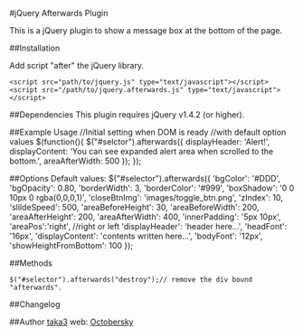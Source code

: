 #jQuery Afterwards Plugin

This is a jQuery plugin to show a message box at the bottom of the page.

##Installation

Add script "after" the jQuery library.

    <script src="path/to/jquery.js" type="text/javascript"></script>
    <script src="/path/to/jquery.afterwards.js" type="text/javascript"></script>

##Dependencies
This plugin requires jQuery v1.4.2 (or higher).

##Example Usage
    //Initial setting when DOM is ready
    //with default option values
    $(function(){
        $("#selctor").afterwards({
            displayHeader: 'Alert!',
            displayContent: 'You can see expanded alert area when scrolled to the bottom.',
            areaAfterWidth: 500
        });
    });


##Options
Default values:
    $("#selector").afterwards({
        'bgColor': '#DDD',
        'bgOpacity': 0.80,
        'borderWidth': 3,
        'borderColor': '#999',
        'boxShadow': '0 0 10px 0 rgba(0,0,0,1)',
        'closeBtnImg': 'images/toggle_btn.png',
        'zIndex': 10,
        'slildeSpeed': 500,
        'areaBeforeHeight': 30,
        'areaBeforeWidth': 200,
        'areaAfterHeight': 200,
        'areaAfterWidth': 400,
        'innerPadding': '5px 10px',
        'areaPos':'right', //right or left
        'displayHeader': 'header here...',
        'headFont': '16px',
        'displayContent': 'contents written here...',
        'bodyFont': '12px',
        'showHeightFromBottom': 100
    });


##Methods

    $("#selector").afterwards("destroy");// remove the div bound "afterwards".

##Changelog


##Author
[taka3](https://github.com/taka3)
web: [Octobersky](http://taka3.info)
